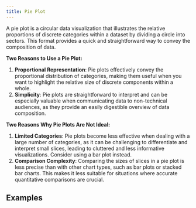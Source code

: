 ```yaml
---
title: Pie Plot
---
```


A pie plot is a circular data visualization that illustrates the relative proportions of discrete categories within a dataset by dividing a circle into sectors. This format provides a quick and straightforward way to convey the composition of data.

**Two Reasons to Use a Pie Plot:**

1. **Proportional Representation**: Pie plots effectively convey the proportional distribution of categories, making them useful when you want to highlight the relative size of discrete components within a whole.
2. **Simplicity**: Pie plots are straightforward to interpret and can be especially valuable when communicating data to non-technical audiences, as they provide an easily digestible overview of data composition.

**Two Reasons Why Pie Plots Are Not Ideal:**

1. **Limited Categories**: Pie plots become less effective when dealing with a large number of categories, as it can be challenging to differentiate and interpret small slices, leading to cluttered and less informative visualizations. Consider using a bar plot instead.
2. **Comparison Complexity**: Comparing the sizes of slices in a pie plot is less precise than with other chart types, such as bar plots or stacked bar charts. This makes it less suitable for situations where accurate quantitative comparisons are crucial.

## Examples
